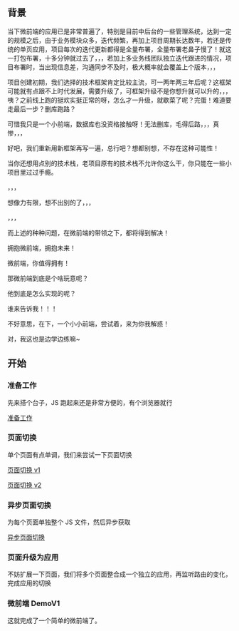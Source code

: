 ## 背景

当下微前端的应用已是非常普遍了，特别是目前中后台的一些管理系统，达到一定的规模之后，由于业务模块众多，迭代频繁，再加上项目周期长达数年，若还是传统的单页应用，项目每次的迭代更新都得是全量布署，全量布署老鼻子慢了！就这一打包布署，十多分钟就过去了，，，若加上多业务线团队独立迭代跟进的情况，项目布署时，当出现信息差，沟通同步不及时，极大概率就会覆盖上个版本，，，

项目创建初期，我们选择的技术框架肯定比较主流，可一两年两三年后呢？这框架可能就有点跟不上时代发展，需要升级了，可框架升级不是你想升就可以升的，，，咦？之前线上跑的挺欢实挺正常的呀，怎么才一升级，就歇菜了呢？完蛋！难道要走最后一步？删库跑路？

可惜我只是一个小前端，数据库也没资格接触呀！无法删库，毛得后路，，，真惨，，，

好吧，我们重新用新框架再写一遍，总行吧？想都别想，不存在这种可能性！

当你还想用点别的技术栈，老项目原有的技术栈不允许你这么干，你只能在一些小项目里过过手瘾。

，，，

想像力有限，想不出别的了，，，

，，，

而上述的种种问题，在微前端的带领之下，都将得到解决！

拥抱微前端，拥抱未来！

微前端，你值得拥有！

那微前端到底是个啥玩意呢？

他到底是怎么实现的呢？

谁来告诉我！！！

不好意思，在下，一个小小前端，尝试着，来为你我解惑！

对，我这也是边学边练嘛~

## 开始

### 准备工作

先来搭个台子，JS 跑起来还是非常方便的，有个浏览器就行

[准备工作](./doc/01-start.md)

### 页面切换

单个页面有点单调，我们来尝试一下页面切换

[页面切换 v1](./doc/01-page-change.md)

[页面切换 v2](./doc/01-page-change-v2.md)

### 异步页面切换

为每个页面单独整个 JS 文件，然后异步获取

[异步页面切换](./doc/01-page-change-async.md)

### 页面升级为应用

不妨扩展一下页面，我们将多个页面整合成一个独立的应用，再监听路由的变化，完成应用的切换

### 微前端 DemoV1

这就完成了一个简单的微前端了。

